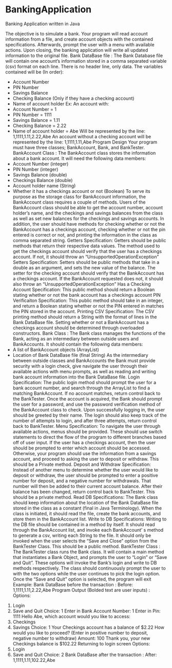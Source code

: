 # BankingApplication
Banking Application written in Java


The objective is to simulate a bank. Your program will read account
information from a file, and create account objects with the contained specifications.
Afterwards, prompt the user with a menu with available actions. Upon closing, the banking
application will write all updated information to the original file.
Bank DataBase file :
The Bank Database file will contain one account’s information stored in a comma separated
variable (csv) format on each line. There is no header line, only data. The variables contained
will be (In order):
- Account Number
- PIN Number
- Savings Balance
- Checking Balance (Only if they have a checking account)
- Name of account holder
Ex:
An account with:
- Account Number = 1
- PIN Number = 1111
- Savings Balance = 1.11
- Checking Balance = 2.22
- Name of account holder = Abe
Will be represented by the line:
1,1111,1.11,2.22,Abe
An account without a checking account will be represented by the line:
1,1111,1.11,Abe
Program Design
Your program must have three classes; BankAccount, Bank, and BankTester.
BankAccount Class :
The BankAccount class stores the information about a bank account. It will need the following
data members:
- Account Number (integer)
- PIN Number (integer)
- Savings Balance (double)
- Checkings Balance (double)
- Account holder name (String)
- Whether it has a checkings account or not (Boolean)
To serve its purpose as the storage class for BankAccount information, the BankAccount
class requires a couple of methods. Users of the BankAccount class should be able to get the
account number, account holder’s name, and the checkings and savings balances from the
class as well as set new balances for the checkings and savings accounts. In addition, the
user should have methods for checking whether or not the BankAccount has a checkings
account, checking whether or not the pin entered is correct or not, and printing the information
in the class as comma separated string.
Getters Specification:
Getters should be public methods that return their respective data values. The method
used to get the checkings account should verify that the user has a checkings account.
If not, it should throw an “UnsupportedOperationException”
Setters Specification:
Setters should be public methods that take in a double as an argument, and sets the
new value of the balance. The setter for the checking account should verify that the
BankAccount has a checkings account. If the BankAccount requested does not, it
should also throw an “UnsupportedOperationException”
Has a Checking Account Specification:
This public method should return a Boolean stating whether or not the bank account
has a checkings account
PIN Verificaiton Specification:
This public method should take in an integer, and return a Boolean stating whether or
not the PIN entered in matches the PIN stored in the account.
Printing CSV Specification:
The CSV printing method should return a String with the format of lines in the Bank
DataBase file.
Setting whether or not a BankAccount has a checkings account should be determined through
overloaded constructors.
Bank Class :
The Bank class manages the functions of the Bank, acting as an intermediary between
outside users and BankAccounts. It should contain the following data members:
- A list of BankAccount objects (ArrayList<BankAccount>)
- Location of Bank DataBase file (final String)
As the intermediary between outside classes and BankAccounts the Bank must provide
security with a login check, give navigate the user through their available actions with menu
prompts, as well as reading and writing bank account information into the Bank DataBase file.
Login Specification:
The public login method should prompt the user for a bank account number, and
search through the ArrayList to find a matching BankAccount. If no account matches,
return control back to the BankTester. Once the account is acquired, the Bank should
prompt the user for a password, and use the password verification method of the
BankAccount class to check. Upon successfully logging in, the user should be greeted
by their name. The login should also keep track of the number of attempts to login, and
after three attempts, return control back to BankTester.
Menu Specification:
To navigate the user through available actions, menus should be provided. These
should use switch statements to direct the flow of the program to different branches
based off of user input. If the user has a checkings account, then the user should be
prompted to enter which account should be accessed. Otherwise, your program should
use the information from a savings account, and proceed to asking the user to deposit
or withdraw. This should be a Private method.
Deposit and Withdraw Specification:
Instead of another menu to determine whether the user would like to deposit or
withdraw, the user should be prompted to enter a positive number for deposit, and a
negative number for withdrawals. That number will then be added to their current
account balance. After their balance has been changed, return control back to
BankTester. This should be a private method.
Read DB Specifications:
The Bank class should keep information about the location of the Bank DataBase file
stored in the class as a constant (final in Java Terminology). When the class is
initiated, it should read the file, create the bank accounts, and store them in the
BankAccount list.
Write to DB Specifications:
Writing to the DB file should be contained in a method by itself. It should read through
the BankAccount list, and invoke each BankAccount’ s method to generate a csv,
writing each String to the file. It should only be invoked when the user selects the
“Save and Close” option from the BankTester Class. This should be a public method.
BankTester Class :
The BankTester class runs the Bank class. It will contain a main method that instantiates a
Bank Object, and prompts the user to “Login” or “Save and Quit”. These options will invoke
the Bank’s login and write to DB methods respectively. The class should continuously prompt
the user to with the two options while the user continues to pick the login option. Once the
“Save and Quit” option is selected, the program will exit
Example:
Bank DataBase before the transaction :
Before: 1,1111,1.11,2.22,Abe
Program Output (Bolded text are user inputs) :
Options:
 1) Login
 2) Save and Quit
Choice: 1
Enter in Bank Account Number: 1
Enter in Pin: 1111
Hello Abe, which account would you like to access:
 1) Checkings
 2) Savings
Choice: 1
Your Checkings account has a balance of $2.22
How would you like to proceed?
(Enter in positive number to deposit, negative number to withdraw)
Amount: 100
Thank you, your new Checkings balance is $102.22
Returning to login screen
Options:
 1) Login
 2) Save and Quit
Choice: 2
Bank DataBase after the transaction :
After: 1,1111,1.11,102.22,Abe
